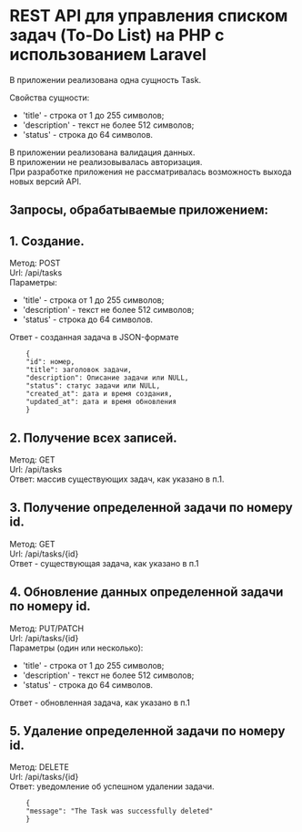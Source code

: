 # REST API для управления списком задач (To-Do List) на PHP с использованием Laravel

В приложении реализована одна сущность Task.
<p>Свойства сущности:

- 'title' - строка от 1 до 255 символов;
- 'description' - текст не более 512 символов;
- 'status' - строка до 64 символов.

В приложении реализована валидация данных.  
В приложении не реализовывалась авторизация.  
При разработке приложения не рассматривалась возможность выхода новых версий API.

## Запросы, обрабатываемые приложением:

## 1. Создание.

Метод: POST  
Url: /api/tasks  
Параметры: 

- 'title' - строка от 1 до 255 символов;
- 'description' - текст не более 512 символов;
- 'status' - строка до 64 символов.

Ответ - созданная задача в JSON-формате

```
    {
    "id": номер,
    "title": заголовок задачи,
    "description": Описание задачи или NULL,
    "status": статус задачи или NULL,
    "created_at": дата и время создания,
    "updated_at": дата и время обновления
    }
```

## 2. Получение всех записей.

Метод: GET  
Url: /api/tasks  
Ответ: массив существующих задач, как указано в п.1.  

## 3. Получение определенной задачи по номеру id.

Метод: GET  
Url: /api/tasks/{id}  
Ответ - существующая задача, как указано в п.1  

## 4. Обновление данных определенной задачи по номеру id.

Метод: PUT/PATCH  
Url: /api/tasks/{id}  
Параметры (один или несколько): 

- 'title' - строка от 1 до 255 символов;
- 'description' - текст не более 512 символов;
- 'status' - строка до 64 символов.

Ответ - обновленная задача, как указано в п.1

## 5. Удаление определенной задачи по номеру id.

Метод: DELETE  
Url: /api/tasks/{id}  
Ответ: уведомление об успешном удалении задачи.  

```
    {
    "message": "The Task was successfully deleted"
    }
```


